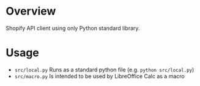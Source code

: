 # Overview

Shopify API client using only Python standard library.

# Usage

- `src/local.py` Runs as a standard python file (e.g. `python src/local.py`)
- `src/macro.py` Is intended to be used by LibreOffice Calc as a macro
